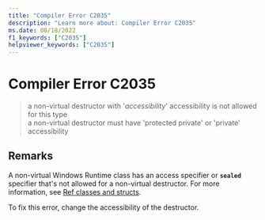 ```yaml
---
title: "Compiler Error C2035"
description: "Learn more about: Compiler Error C2035"
ms.date: 08/18/2022
f1_keywords: ["C2035"]
helpviewer_keywords: ["C2035"]
---
```

# Compiler Error C2035

> a non-virtual destructor with '*accessibility*' accessibility is not allowed for this type\
> a non-virtual destructor must have 'protected private' or 'private' accessibility

## Remarks

A non-virtual Windows Runtime class has an access specifier or **`sealed`** specifier that's not allowed for a non-virtual destructor. For more information, see [Ref classes and structs](../../cppcx/ref-classes-and-structs-c-cx.md).

To fix this error, change the accessibility of the destructor.
